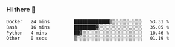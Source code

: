 ### Hi there 👋

<!--
**gustavkrist/gustavkrist** is a ✨ _special_ ✨ repository because its `README.md` (this file) appears on your GitHub profile.

Here are some ideas to get you started:

- 🔭 I’m currently working on ...
- 🌱 I’m currently learning ...
- 👯 I’m looking to collaborate on ...
- 🤔 I’m looking for help with ...
- 💬 Ask me about ...
- 📫 How to reach me: ...
- 😄 Pronouns: ...
- ⚡ Fun fact: ...
-->

<!--START_SECTION:waka-->

```txt
Docker   24 mins         █████████████▒░░░░░░░░░░░   53.31 %
Bash     16 mins         ████████▓░░░░░░░░░░░░░░░░   35.05 %
Python   4 mins          ██▓░░░░░░░░░░░░░░░░░░░░░░   10.46 %
Other    0 secs          ▒░░░░░░░░░░░░░░░░░░░░░░░░   01.19 %
```

<!--END_SECTION:waka-->
